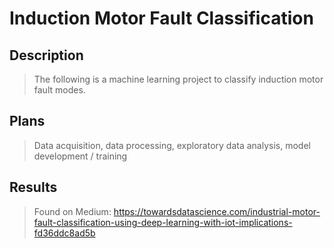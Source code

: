 # Induction Motor Fault Classification

## Description

>The following is a machine learning project to classify induction motor fault modes.


## Plans

>Data acquisition, data processing, exploratory data analysis, model development / training


## Results

>Found on Medium: https://towardsdatascience.com/industrial-motor-fault-classification-using-deep-learning-with-iot-implications-fd36ddc8ad5b

```python

```
